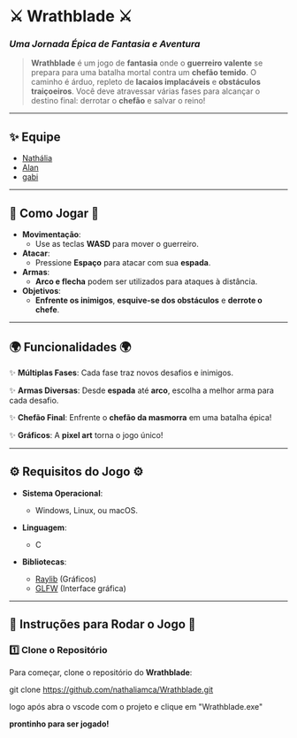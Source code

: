 # ⚔️ **Wrathblade** ⚔️
### *Uma Jornada Épica de Fantasia e Aventura*

> **Wrathblade** é um jogo de **fantasia** onde o **guerreiro valente** se prepara para uma batalha mortal contra um **chefão temido**. O caminho é árduo, repleto de **lacaios implacáveis** e **obstáculos traiçoeiros**. Você deve atravessar várias fases para alcançar o destino final: derrotar o **chefão** e salvar o reino!

---

## ✨ Equipe

- [Nathália](https://github.com/nathaliamca)
- [Alan](https://github.com/Alanm2)
- [gabi](https://github.com/gabimontcruz)

---

## 🏰 **Como Jogar** 🏰

- **Movimentação**: 
  - Use as teclas **WASD** para mover o guerreiro.
- **Atacar**: 
  - Pressione **Espaço** para atacar com sua **espada**.
- **Armas**: 
  - **Arco e flecha** podem ser utilizados para ataques à distância.
- **Objetivos**:
  - **Enfrente os inimigos**, **esquive-se dos obstáculos** e **derrote o chefe**.

---

## 🌍 **Funcionalidades** 🌍

✨ **Múltiplas Fases**: Cada fase traz novos desafios e inimigos.

✨ **Armas Diversas**: Desde **espada** até **arco**, escolha a melhor arma para cada desafio.

✨ **Chefão Final**: Enfrente o **chefão da masmorra** em uma batalha épica!

✨ **Gráficos**: A **pixel art** torna o jogo único!

---

## ⚙️ **Requisitos do Jogo** ⚙️

- **Sistema Operacional**: 
  - Windows, Linux, ou macOS.
  
- **Linguagem**: 
  - C
  
- **Bibliotecas**:
  - [Raylib](https://www.raylib.com) (Gráficos)
  - [GLFW](https://www.glfw.org) (Interface gráfica)

---

## 📝 **Instruções para Rodar o Jogo** 📝

### 1️⃣ **Clone o Repositório**

Para começar, clone o repositório do **Wrathblade**:

git clone https://github.com/nathaliamca/Wrathblade.git

logo após abra o vscode com o projeto e clique em "Wrathblade.exe"


**prontinho para ser jogado!**